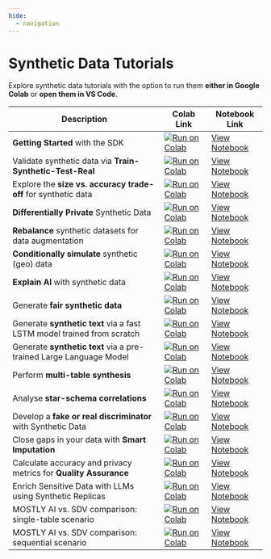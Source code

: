```yaml
---
hide:
  - navigation
---
```


# Synthetic Data Tutorials

Explore synthetic data tutorials with the option to run them **either in Google Colab** or **open them in VS Code**.

| Description                                                            | Colab Link                                                                                                                                                                                                                       | Notebook Link                                                                    |
| ---------------------------------------------------------------------- | -------------------------------------------------------------------------------------------------------------------------------------------------------------------------------------------------------------------------------- |----------------------------------------------------------------------------------|
| **Getting Started** with the SDK                                       | [![Run on Colab](https://img.shields.io/badge/Open%20in-Colab-blue?logo=google-colab)](https://colab.research.google.com/github/mostly-ai/mostlyai/blob/main/docs/tutorials/getting-started/getting-started.ipynb)               | [View Notebook](./tutorials/getting-started/getting-started.ipynb)               |
| Validate synthetic data via **Train-Synthetic-Test-Real**              | [![Run on Colab](https://img.shields.io/badge/Open%20in-Colab-blue?logo=google-colab)](https://colab.research.google.com/github/mostly-ai/mostlyai/blob/main/docs/tutorials/train-synthetic-test-real/TSTR.ipynb)                | [View Notebook](./tutorials/train-synthetic-test-real/TSTR.ipynb)                |
| Explore the **size vs. accuracy trade-off** for synthetic data         | [![Run on Colab](https://img.shields.io/badge/Open%20in-Colab-blue?logo=google-colab)](https://colab.research.google.com/github/mostly-ai/mostlyai/blob/main/docs/tutorials/size-vs-accuracy/size-vs-accuracy.ipynb)             | [View Notebook](./tutorials/size-vs-accuracy/size-vs-accuracy.ipynb)             |
| **Differentially Private** Synthetic Data                              | [![Run on Colab](https://img.shields.io/badge/Open%20in-Colab-blue?logo=google-colab)](https://colab.research.google.com/github/mostly-ai/mostlyai/blob/main/docs/tutorials/differential-privacy/differential-privacy.ipynb)     | [View Notebook](./tutorials/differential-privacy/differential-privacy.ipynb)     |
| **Rebalance** synthetic datasets for data augmentation                 | [![Run on Colab](https://img.shields.io/badge/Open%20in-Colab-blue?logo=google-colab)](https://colab.research.google.com/github/mostly-ai/mostlyai/blob/main/docs/tutorials/rebalancing/rebalancing.ipynb)                       | [View Notebook](./tutorials/rebalancing/rebalancing.ipynb)                       |
| **Conditionally simulate** synthetic (geo) data                        | [![Run on Colab](https://img.shields.io/badge/Open%20in-Colab-blue?logo=google-colab)](https://colab.research.google.com/github/mostly-ai/mostlyai/blob/main/docs/tutorials/conditional-generation/conditional-generation.ipynb) | [View Notebook](./tutorials/conditional-generation/conditional-generation.ipynb) |
| **Explain AI** with synthetic data                                     | [![Run on Colab](https://img.shields.io/badge/Open%20in-Colab-blue?logo=google-colab)](https://colab.research.google.com/github/mostly-ai/mostlyai/blob/main/docs/tutorials/explainable-ai/explainable-ai.ipynb)                 | [View Notebook](./tutorials/explainable-ai/explainable-ai.ipynb)                 |
| Generate **fair synthetic data**                                       | [![Run on Colab](https://img.shields.io/badge/Open%20in-Colab-blue?logo=google-colab)](https://colab.research.google.com/github/mostly-ai/mostlyai/blob/main/docs/tutorials/fairness/fairness.ipynb)                             | [View Notebook](./tutorials/fairness/fairness.ipynb)                             |
| Generate **synthetic text** via a fast LSTM model trained from scratch | [![Run on Colab](https://img.shields.io/badge/Open%20in-Colab-blue?logo=google-colab)](https://colab.research.google.com/github/mostly-ai/mostlyai/blob/main/docs/tutorials/synthetic-text-lstm/synthetic-text-lstm.ipynb)       | [View Notebook](./tutorials/synthetic-text-lstm/synthetic-text-lstm.ipynb)       |
| Generate **synthetic text** via a pre-trained Large Language Model     | [![Run on Colab](https://img.shields.io/badge/Open%20in-Colab-blue?logo=google-colab)](https://colab.research.google.com/github/mostly-ai/mostlyai/blob/main/docs/tutorials/synthetic-text-llm/synthetic-text-llm.ipynb)         | [View Notebook](./tutorials/synthetic-text-llm/synthetic-text-llm.ipynb)         |
| Perform **multi-table synthesis**                                      | [![Run on Colab](https://img.shields.io/badge/Open%20in-Colab-blue?logo=google-colab)](https://colab.research.google.com/github/mostly-ai/mostlyai/blob/main/docs/tutorials/multi-table/multi-table.ipynb)                       | [View Notebook](./tutorials/multi-table/multi-table.ipynb)                       |
| Analyse **star-schema correlations**                                      | [![Run on Colab](https://img.shields.io/badge/Open%20in-Colab-blue?logo=google-colab)](https://colab.research.google.com/github/mostly-ai/mostlyai/blob/main/docs/tutorials/star-schema-correlations/star-schema-correlations.ipynb)                       | [View Notebook](./tutorials/star-schema-correlations/star-schema-correlations.ipynb)                       |
| Develop a **fake or real discriminator** with Synthetic Data           | [![Run on Colab](https://img.shields.io/badge/Open%20in-Colab-blue?logo=google-colab)](https://colab.research.google.com/github/mostly-ai/mostlyai/blob/main/docs/tutorials/fake-or-real/fake-or-real.ipynb)                     | [View Notebook](./tutorials/fake-or-real/fake-or-real.ipynb)                     |
| Close gaps in your data with **Smart Imputation**                      | [![Run on Colab](https://img.shields.io/badge/Open%20in-Colab-blue?logo=google-colab)](https://colab.research.google.com/github/mostly-ai/mostlyai/blob/main/docs/tutorials/smart-imputation/smart-imputation.ipynb)             | [View Notebook](./tutorials/smart-imputation/smart-imputation.ipynb)             |
| Calculate accuracy and privacy metrics for **Quality Assurance**       | [![Run on Colab](https://img.shields.io/badge/Open%20in-Colab-blue?logo=google-colab)](https://colab.research.google.com/github/mostly-ai/mostlyai/blob/main/docs/tutorials/quality-assurance/quality-assurance.ipynb)           | [View Notebook](./tutorials/quality-assurance/quality-assurance.ipynb)           |
| Enrich Sensitive Data with LLMs using Synthetic Replicas      | [![Run on Colab](https://img.shields.io/badge/Open%20in-Colab-blue?logo=google-colab)](https://colab.research.google.com/github/mostly-ai/mostlyai/blob/main/docs/tutorials/synthetic-enrich/synthetic-enrich.ipynb)           | [View Notebook](./tutorials/synthetic-enrich/synthetic-enrich.ipynb)           |
| MOSTLY AI vs. SDV comparison: single-table scenario | [![Run on Colab](https://img.shields.io/badge/Open%20in-Colab-blue?logo=google-colab)](https://colab.research.google.com/github/mostly-ai/mostlyai/blob/main/docs/tutorials/sdv-comparison/single-table-scenario/single-table-scenario.ipynb)           | [View Notebook](./tutorials/sdv-comparison/single-table-scenario/single-table-scenario.ipynb)           |
| MOSTLY AI vs. SDV comparison: sequential scenario | [![Run on Colab](https://img.shields.io/badge/Open%20in-Colab-blue?logo=google-colab)](https://colab.research.google.com/github/mostly-ai/mostlyai/blob/main/docs/tutorials/sdv-comparison/sequential-scenario/sequential-scenario.ipynb)           | [View Notebook](./tutorials/sdv-comparison/sequential-scenario/sequential-scenario.ipynb)           |
